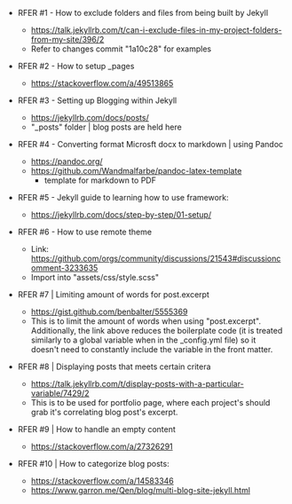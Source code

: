 
- RFER #1 - How to exclude folders and files from being built by Jekyll
    - https://talk.jekyllrb.com/t/can-i-exclude-files-in-my-project-folders-from-my-site/396/2
    - Refer to changes commit "1a10c28" for examples

- RFER #2 - How to setup _pages
    - https://stackoverflow.com/a/49513865

- RFER #3 - Setting up Blogging within Jekyll
    - https://jekyllrb.com/docs/posts/
    - "_posts" folder | blog posts are held here

- RFER #4 - Converting format Microsft docx to markdown | using Pandoc
    - https://pandoc.org/
    - https://github.com/Wandmalfarbe/pandoc-latex-template
        - template for markdown to PDF

- RFER #5 - Jekyll guide to learning how to use framework:
    - https://jekyllrb.com/docs/step-by-step/01-setup/

- RFER #6 - How to use remote theme
    - Link: https://github.com/orgs/community/discussions/21543#discussioncomment-3233635
    - Import into "assets/css/style.scss"

- RFER #7 | Limiting amount of words for post.excerpt
    - https://gist.github.com/benbalter/5555369
    - This is to limit the amount of words when using "post.excerpt". Additionally, the link above reduces the boilerplate code (it is treated similarly to a global variable when in the _config.yml file) so it doesn't need to constantly include the variable in the front matter. 

- RFER #8 | Displaying posts that meets certain critera
    - https://talk.jekyllrb.com/t/display-posts-with-a-particular-variable/7429/2
    - This is to be used for portfolio page, where each project's should grab it's correlating blog post's excerpt.

- RFER #9 | How to handle an empty content
    - https://stackoverflow.com/a/27326291

- RFER #10 | How to categorize blog posts:
    - https://stackoverflow.com/a/14583346
    - https://www.garron.me/Qen/blog/multi-blog-site-jekyll.html